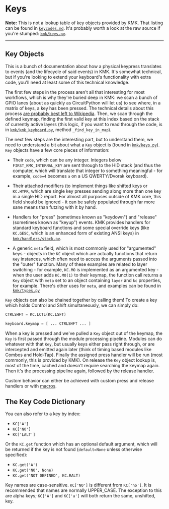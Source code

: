 # Keys

**Note:** This is not a lookup table of key objects provided by KMK. That listing
can be found in [`keycodes.md`](keycodes.md). It's probably worth a look at the raw source if
you're stumped: [`kmk/keys.py`](/kmk/keys.py).

---

## Key Objects

This is a bunch of documentation about how a physical keypress translates to
events (and the lifecycle of said events) in KMK. It's somewhat technical, but
if you're looking to extend your keyboard's functionality with extra code,
you'll need at least some of this technical knowledge.

The first few steps in the process aren't all that interesting for most
workflows, which is why they're buried deep in KMK: we scan a bunch of GPIO
lanes (about as quickly as CircuitPython will let us) to see where, in a matrix
of keys, a key has been pressed. The technical details about this process [are
probably best left to
Wikipedia](https://en.wikipedia.org/wiki/Keyboard_matrix_circuit). Then, we scan
through the defined keymap, finding the first valid key at this index based on
the stack of currently active layers (this logic, if you want to read through
the code, is in [`kmk/kmk_keyboard.py`](/kmk/kmk_keyboard.py), method `_find_key_in_map`).

The next few steps are the interesting part, but to understand them, we need to
understand a bit about what a `Key` object is (found in [`kmk/keys.py`](/kmk/keys.py)). `Key`
objects have a few core pieces of information:

- Their `code`, which can be any integer. Integers below
  `FIRST_KMK_INTERNAL_KEY` are sent through to the HID stack (and thus the
  computer, which will translate that integer to something meaningful - for
  example, `code=4` becomes `a` on a US QWERTY/Dvorak keyboard).

- Their attached modifiers (to implement things like shifted keys or `KC.HYPR`,
  which are single key presses sending along more than one key in a single HID
  report. For almost all purposes outside of KMK core,
  this field should be ignored - it can be safely populated through far more
  sane means than futzing with it by hand.

- Handlers for "press" (sometimes known as "keydown") and "release" (sometimes
  known as "keyup") events. KMK provides handlers for standard keyboard
  functions and some special override keys (like `KC.GESC`, which is an enhanced
  form of existing ANSI keys) in [`kmk/handlers/stock.py`](/kmk/handlers/stock.py).

- A generic `meta` field, which is most commonly used for "argumented" keys -
  objects in the `KC` object which are actually functions that return `Key`
  instances, which often need to access the arguments passed into the "outer"
  function. Many of these examples are related to layer switching - for example,
  `KC.MO` is implemented as an argumented key - when the user adds `KC.MO(1)` to
  their keymap, the function call returns a `Key` object with `meta` set to an
  object containing `layer` and `kc` properties, for example. There's other uses
  for `meta`, and examples can be found in [`kmk/types.py`](/kmk/types.py)

`Key` objects can also be chained together by calling them! To create a key
which holds Control and Shift simultaneously, we can simply do:

```python
CTRLSHFT = KC.LCTL(KC.LSFT)

keyboard.keymap = [ ... CTRLSHFT ... ]
```

When a key is pressed and we've pulled a `Key` object out of the keymap, the
`Key` is first passed through the module processing pipeline.
Modules can do whatever with that `Key`, but usually keys either pass right
through, or are intercepted and emitted again later (think of timing based
modules like Combos and Hold-Tap).
Finally the assigned press handler will be run (most commonly, this is provided
by KMK).
On release the `Key` object lookup is, most of the time, cached and doesn't
require searching the keymap again.
Then it's the processing pipeline again, followed by the release handler.

Custom behavior can either be achieved with custom press and release handlers or
with [macros](docs/en/macros.md).

## The Key Code Dictionary

You can also refer to a key by index:

- `KC['A']`
- `KC['NO']`
- `KC['LALT']`

Or the `KC.get` function which has an optional default argument, which will
be returned if the key is not found (`default=None` unless otherwise specified):

- `KC.get('A')`
- `KC.get('NO', None)`
- `KC.get('NOT DEFINED', KC.RALT)`

Key names are case-sensitive. `KC['NO']` is different from `KC['no']`. It is recommended
that names are normally UPPER_CASE. The exception to this are alpha keys; `KC['A']` and
`KC['a']` will both return the same, unshifted, key.
